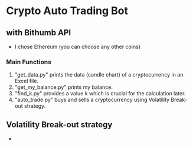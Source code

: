 # Crypto Auto Trading Bot

## with Bithumb API

- I chose Ethereum (you can choose any other coins)

### Main Functions
1. "get_data.py" prints the data (candle chart) of a cryptocurrency in an Excel file.
2. "get_my_balance.py" prints my balance.
3. "find_k.py" provides a value k which is crucial for the calculation later.
4. "auto_trade.py" buys and sells a cryptocurrency using Volatility Break-out strategy.

## Volatility Break-out strategy
- 



